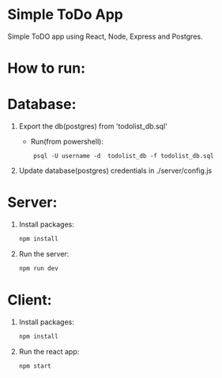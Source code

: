 # Simple ToDo App
Simple ToDO app using React, Node, Express and Postgres.
# How to run:

# Database:
1. Export the db(postgres) from 'todolist_db.sql'
    - Run(from powershell):
    ```
        psql -U username -d  todolist_db -f todolist_db.sql
    ```

2. Update database(postgres) credentials in ./server/config.js

# Server:

1. Install packages:
    ```cmd
    npm install
    ```
2. Run the server:
    ```cmd
    npm run dev
    ```

# Client:

1. Install packages:
    ```cmd 
    npm install
    ```
2. Run the react app:
    ```cmd 
    npm start
    ```
